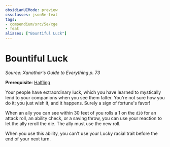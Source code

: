 ```yaml
---
obsidianUIMode: preview
cssclasses: json5e-feat
tags:
- compendium/src/5e/xge
- feat
aliases: ["Bountiful Luck"]
---
```

# Bountiful Luck
*Source: Xanathar's Guide to Everything p. 73*  

**Prerequisite**: [Halfling](/Systems/5e/races/halfling.md)

Your people have extraordinary luck, which you have learned to mystically lend to your companions when you see them falter. You're not sure how you do it; you just wish it, and it happens. Surely a sign of fortune's favor!

When an ally you can see within 30 feet of you rolls a 1 on the `d20` for an attack roll, an ability check, or a saving throw, you can use your reaction to let the ally reroll the die. The ally must use the new roll.

When you use this ability, you can't use your Lucky racial trait before the end of your next turn.